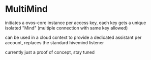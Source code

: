 # MultiMind

initiates a ovos-core instance per access key, each key gets a unique isolated "Mind"  (multiple connection with same key allowed)

can be used in a cloud context to provide a dedicated assistant per account, replaces the standard hivemind listener

currently just a proof of concept, stay tuned

